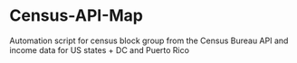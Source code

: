 # Census-API-Map
Automation script for census block group from the Census Bureau API and income data for US states + DC and Puerto Rico
